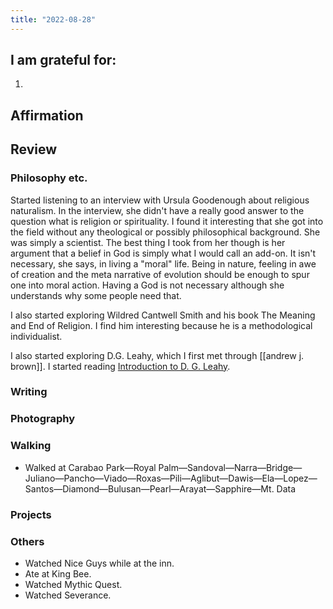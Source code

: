 ```yaml
---
title: "2022-08-28"
---
```

## I am grateful for:
1. 

## Affirmation

## Review
### Philosophy etc.

Started listening to an interview with Ursula Goodenough about religious naturalism. In the interview, she didn't have a really good answer to the question what is religion or spirituality. I found it interesting that she got into the field without any theological or possibly philosophical background. She was simply a scientist. The best thing I took from her though is her argument that a belief in God is simply what I would call an add-on. It isn't necessary, she says, in living a "moral" life. Being in nature, feeling in awe of creation and the meta narrative of evolution should be enough to spur one into moral action. Having a God is not necessary although she understands why some people need that.

I also started exploring Wildred Cantwell Smith and his book The Meaning and End of Religion. I find him interesting because he is a methodological individualist.

I also started exploring D.G. Leahy, which I first met through [[andrew j. brown]]. I started reading [Introduction to D. G. Leahy](https://www.academia.edu/65554648/_Introduction_to_D_G_Leahy_A_Quick_Start_Guide_for_the_Vexed_and_Perplexed_?auto=download).

### Writing

### Photography

### Walking
- Walked at Carabao Park—Royal Palm—Sandoval—Narra—Bridge—Juliano—Pancho—Viado—Roxas—Pili—Aglibut—Dawis—Ela—Lopez—Santos—Diamond—Bulusan—Pearl—Arayat—Sapphire—Mt. Data

### Projects

### Others
- Watched Nice Guys while at the inn.
- Ate at King Bee.
- Watched Mythic Quest.
- Watched Severance.